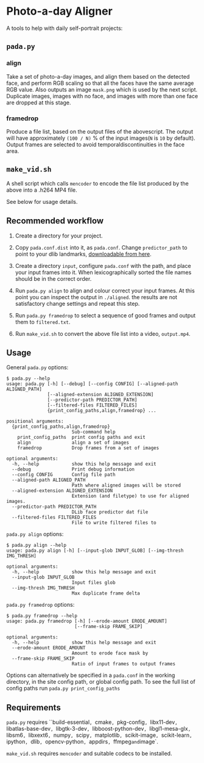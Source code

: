 # Photo-a-day Aligner 

A tools to help with daily self-portrait projects:

## `pada.py`

### align

Take a set of photo-a-day images, and align them based on the detected face, and perform RGB scaling so that all the faces have the same average RGB value. Also outputs an image `mask.png` which is used by the next script. Duplicate images, images with no face, and images with more than one face are dropped at this stage.

### framedrop

Produce a file list, based on the output files of the abovescript. The output will have approximately `(100 / N)` % of the input images(`N` is `10` by default). Output frames are selected to avoid temporaldiscontinuities in the face area.

## `make_vid.sh`

A shell script which calls `mencoder` to encode the file list produced by the above into a .h264 MP4 file.

See below for usage details.

## Recommended workflow

1. Create a directory for your project.

2. Copy `pada.conf.dist` into it, as `pada.conf`. Change `predictor_path` to point to your dlib landmarks, [downloadable from here](http://sourceforge.net/projects/dclib/files/dlib/v18.10/shape_predictor_68_face_landmarks.dat.bz2).

3. Create a directory `input`, configure `pada.conf` with the path, and place your input frames into it. When lexicographically sorted the file names should be in the correct order.

4. Run `pada.py align` to align and colour correct your input frames. At this point you can inspect the output in `./aligned`. the results are not satisfactory change settings and repeat this step.

5. Run `pada.py framedrop` to select a sequence of good frames and output them to `filtered.txt`.

6. Run `make_vid.sh` to convert the above file list into a video, `output.mp4`.

## Usage

General `pada.py` options:

    $ pada.py --help
    usage: pada.py [-h] [--debug] [--config CONFIG] [--aligned-path ALIGNED_PATH]
                   [--aligned-extension ALIGNED_EXTENSION]
                   [--predictor-path PREDICTOR_PATH]
                   [--filtered-files FILTERED_FILES]
                   {print_config_paths,align,framedrop} ...

    positional arguments:
      {print_config_paths,align,framedrop}
                            Sub-command help
        print_config_paths  print config paths and exit
        align               align a set of images
        framedrop           Drop frames from a set of images

    optional arguments:
      -h, --help            show this help message and exit
      --debug               Print debug information
      --config CONFIG       Config file path
      --aligned-path ALIGNED_PATH
                            Path where aligned images will be stored
      --aligned-extension ALIGNED_EXTENSION
                            Extension (and filetype) to use for aligned images.
      --predictor-path PREDICTOR_PATH
                            DLib face predictor dat file
      --filtered-files FILTERED_FILES
                            File to write filtered files to

`pada.py align` options:

    $ pada.py align --help
    usage: pada.py align [-h] [--input-glob INPUT_GLOB] [--img-thresh IMG_THRESH]

    optional arguments:
      -h, --help            show this help message and exit
      --input-glob INPUT_GLOB
                            Input files glob
      --img-thresh IMG_THRESH
                            Max duplicate frame delta

`pada.py framedrop` options:

    $ pada.py framedrop --help
    usage: pada.py framedrop [-h] [--erode-amount ERODE_AMOUNT]
                             [--frame-skip FRAME_SKIP]

    optional arguments:
      -h, --help            show this help message and exit
      --erode-amount ERODE_AMOUNT
                            Amount to erode face mask by
      --frame-skip FRAME_SKIP
                            Ratio of input frames to output frames

Options can alternatively be specified in a `pada.conf` in the working directory, in the site config path, or global config path. To see the full list of config paths run `pada.py print_config_paths`

## Requirements

`pada.py` requires ``build-essential`, `cmake`, `pkg-config`, `libx11-dev`, `libatlas-base-dev`, `libgtk-3-dev`, `libboost-python-dev`, `libgl1-mesa-glx`, `libsm6`, `libxext6`, `numpy`, `scipy`, `matplotlib`, `scikit-image`, `scikit-learn`, `ipython`, `dlib`, `opencv-python`, `appdirs`, `ffmpeg` and `image`.

`make_vid.sh` requires `mencoder` and suitable codecs to be installed.

